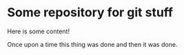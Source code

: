 # Some repository for git stuff

Here is some content!

Once upon a time this thing was done and then it was done.
